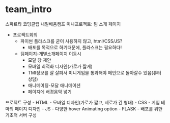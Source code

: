 # team_intro
스파르타 코딩클럽 내일배움캠프 미니프로젝트: 팀 소개 페이지

- 프로젝트회의
    - 파이썬 플라스크를 굳이 사용하지 않고, html/CSS/JS?
        - 배포를 목적으로 하기때문에, 플라스크는 필요하다!
    - 팀페이지-개별소개페이지 이동시
        - 모달 창 제안
        - 모바일 최적화 디자인(가로가 짧게)
        - TMI정보를 잘 살펴서 미니게임을 통과해야 메인으로 돌아갈수 있음(튜터 상담)
        - 애니메이팅-모달 애니메이션
        - 페이지에 배경음악 넣기
        
프로젝트 구성
    - HTML
        - 모바일 디자인(가로가 짧고, 세로가 긴 형태)
    - CSS
        - 게임 테마의 페이지 디자인
    - JS
        - 다양한 hover Animating option
    - FLASK
        - 배포를 위한 기초적 서버 구성
